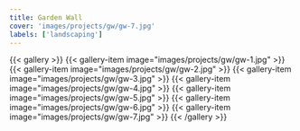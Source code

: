 ```yaml
---
title: Garden Wall
cover: 'images/projects/gw/gw-7.jpg'
labels: ['landscaping']
---
```


{{< gallery >}}
{{< gallery-item image="images/projects/gw/gw-1.jpg" >}}
{{< gallery-item image="images/projects/gw/gw-2.jpg" >}}
{{< gallery-item image="images/projects/gw/gw-3.jpg" >}}
{{< gallery-item image="images/projects/gw/gw-4.jpg" >}}
{{< gallery-item image="images/projects/gw/gw-5.jpg" >}}
{{< gallery-item image="images/projects/gw/gw-6.jpg" >}}
{{< gallery-item image="images/projects/gw/gw-7.jpg" >}}
{{< /gallery >}}